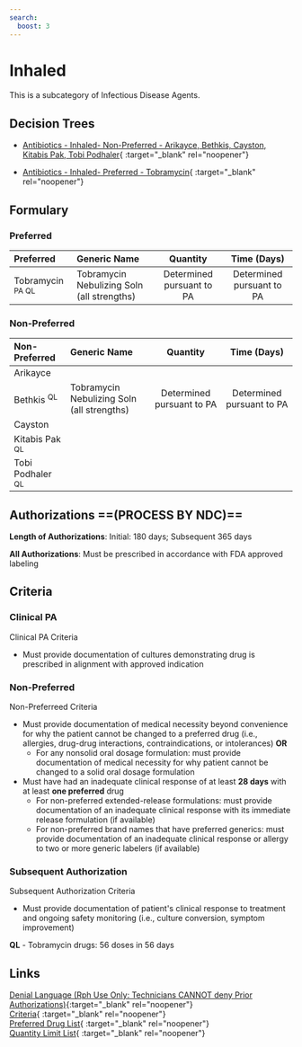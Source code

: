 ```yaml
---
search:
  boost: 3
---
```


# Inhaled

This is a subcategory of Infectious Disease Agents.

## Decision Trees

- [Antibiotics - Inhaled- Non-Preferred - Arikayce, Bethkis, Cayston, Kitabis Pak, Tobi Podhaler](https://forms.office.com/Pages/ResponsePage.aspx?id=nPhjxpvvj0G9PUHkbAzgaN9UYz8EqmlIs3_TYn4TbXBUNklGMlY2WTJUTFRMWENTNkxXQVVEUUVFRyQlQCN0PWcu){ :target="_blank" rel="noopener"}

- [Antibiotics - Inhaled- Preferred - Tobramycin](https://forms.office.com/Pages/ResponsePage.aspx?id=nPhjxpvvj0G9PUHkbAzgaN9UYz8EqmlIs3_TYn4TbXBUNFlXQ05YUlRLVjA2RzU0OUYwUUhHQktGVCQlQCN0PWcu){ :target="_blank" rel="noopener"}

## Formulary

### Preferred

| Preferred                   | Generic Name                               |         Quantity          |        Time (Days)        |
| :-------------------------- | :----------------------------------------- | :-----------------------: | :-----------------------: |
| Tobramycin <sup>PA QL</sup> | Tobramycin Nebulizing Soln (all strengths) | Determined pursuant to PA | Determined pursuant to PA |

### Non-Preferred

| Non-Preferred                | Generic Name                               |         Quantity          |        Time (Days)        |
| :--------------------------- | :----------------------------------------- | :-----------------------: | :-----------------------: |
| Arikayce                     |                                            |                           |                           |
| Bethkis <sup> QL</sup>       | Tobramycin Nebulizing Soln (all strengths) | Determined pursuant to PA | Determined pursuant to PA |
| Cayston                      |                                            |                           |                           |
| Kitabis Pak <sup> QL</sup>   |                                            |                           |                           |
| Tobi Podhaler <sup> QL</sup> |                                            |                           |                           |

## Authorizations ==(PROCESS BY NDC)==

**Length of Authorizations**: Initial: 180 days; Subsequent 365 days

**All Authorizations**: Must be prescribed in accordance with FDA approved labeling



## Criteria

### Clinical PA

Clinical PA Criteria

- Must provide documentation of cultures demonstrating drug is prescribed in alignment with approved indication

### Non-Preferred

Non-Preferreed Criteria

- Must provide documentation of medical necessity beyond convenience for why the patient cannot be changed to a preferred drug (i.e., allergies, drug-drug interactions, contraindications, or intolerances) **OR**
    - For any nonsolid oral dosage formulation: must provide documentation of medical necessity for why patient cannot be changed to a solid oral dosage formulation
- Must have had an inadequate clinical response of at least **28 days** with at least **one preferred** drug
    - For non-preferred extended-release formulations: must provide documentation of an inadequate clinical response with its immediate release formulation (if available)
    - For non-preferred brand names that have preferred generics: must provide documentation of an inadequate clinical response or allergy to two or more generic labelers (if available)

### Subsequent Authorization

Subsequent Authorization Criteria

- Must provide documentation of patient's clinical response to treatment and ongoing safety monitoring (i.e., culture conversion, symptom improvement)

**QL** - Tobramycin drugs: 56 doses in 56 days

## Links

[Denial Language (Rph Use Only: Technicians CANNOT deny Prior Authorizations)](https://mygainwell-my.sharepoint.com.mcas.ms/:w:/r/personal/rachel_carpenter_gainwelltechnologies_com/_layouts/15/Doc.aspx?sourcedoc=%7BCD777F63-7F18-4713-8D6A-B043BEE631F5%7D&file=Denial%20Language%20Updated%2009112023.docx&action=embedview&mobileredirect=true&wdStartOn=74&cid=f4472ece-6d4f-4694-b0c5-c150a2f53fea){:target="_blank" rel="noopener"} </br>
[Criteria](https://spbm.medicaid.ohio.gov/SPDocumentLibrary/DocumentLibrary/UPDL/UPDL%20criteria%20effective%2001.01.2024.pdf#page=81){ :target="_blank" rel="noopener"} </br>
[Preferred Drug List](https://spbm.medicaid.ohio.gov/SPDocumentLibrary/DocumentLibrary/UPDL/UPDL%20effective%2001.01.2024.pdf#page=26){ :target="_blank" rel="noopener"} </br>
[Quantity Limit List](https://spbm.medicaid.ohio.gov/SPDocumentLibrary/DocumentLibrary/UPDL/Quantity%20Limits.pdf){ :target="_blank" rel="noopener"}
